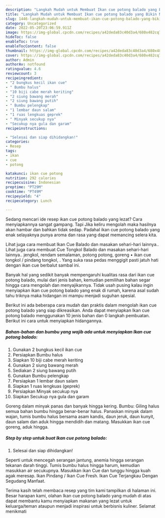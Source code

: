```yaml
---
description: "Langkah Mudah untuk Membuat Ikan cue potong balado yang Bikin Ngiler, Buat Buka Puasa Menggugah Selera"
title: "Langkah Mudah untuk Membuat Ikan cue potong balado yang Bikin Ngiler, Buat Buka Puasa Menggugah Selera"
slug: 1446-langkah-mudah-untuk-membuat-ikan-cue-potong-balado-yang-bikin-ngiler-buat-buka-puasa-menggugah-selera
category: Uncategorized
date: 2022-05-20T23:06:59.911Z
image: https://img-global.cpcdn.com/recipes/a42deda83c40d3a4/680x482cq70/ikan-cue-potong-balado-foto-resep-utama.jpg
hideToc: false
enableToc: true
enableTocContent: false
thumbnail: https://img-global.cpcdn.com/recipes/a42deda83c40d3a4/680x482cq70/ikan-cue-potong-balado-foto-resep-utama.jpg
cover: https://img-global.cpcdn.com/recipes/a42deda83c40d3a4/680x482cq70/ikan-cue-potong-balado-foto-resep-utama.jpg
author: Admin
authorAv: notfound
ratingvalue: 4.6
reviewcount: 3
recipeingredient:
- "2 bungkus kecil ikan cue"
- " Bumbu halus"
- "10 biji cabe merah keriting"
- "2 siung bawang merah"
- "2 siung bawang putih"
- " Bumbu pelengkap"
- "1 lembar daun salam"
- "1 ruas lengkuas geprek"
- " Minyak secukup nya"
- "Secukup nya gula dan garam"
recipeinstructions:

- "Selesai dan siap dihidangkan!"
categories:
- Resep
tags:
- ikan
- cue
- potong

katakunci: ikan cue potong 
nutrition: 292 calories
recipecuisine: Indonesian
preptime: "PT29M"
cooktime: "PT49M"
recipeyield: "4"
recipecategory: Lunch

---
```



Sedang mencari ide resep ikan cue potong balado yang lezat? Cara menyiapkannya sangat gampang. Tapi Jika keliru mengolah maka hasilnya akan hambar dan bahkan tidak sedap. Padahal ikan cue potong balado yang enak selayaknya punya aroma dan rasa yang dapat memancing selera kita.


Lihat juga cara membuat Ikan Cue Balado dan masakan sehari-hari lainnya.. Lihat juga cara membuat Cue Tongkol Balado dan masakan sehari-hari lainnya.. jengkol, rendam semalaman, potong potong, goreng • ikan cue tongkol / pindang tongkol, . Yang suka rasa pedas menggigit pasti jatuh hati dengan ikan cue berbalut sambal ini.

Banyak hal yang sedikit banyak mempengaruhi kualitas rasa dari ikan cue potong balado, mulai dari jenis bahan, kemudian pemilihan bahan segar hingga cara mengolah dan menyajikannya. Tidak usah pusing kalau ingin menyiapkan ikan cue potong balado yang enak di rumah, karena asal sudah tahu triknya maka hidangan ini mampu menjadi suguhan spesial.


Berikut ini ada beberapa cara mudah dan praktis dalam mengolah ikan cue potong balado yang siap dikreasikan. Anda dapat menyiapkan Ikan cue potong balado menggunakan 10 jenis bahan dan 0 langkah pembuatan. Berikut ini cara untuk menyiapkan hidangannya.

<!--inarticleads1-->

##### Bahan-bahan dan bumbu yang wajib ada untuk menyiapkan Ikan cue potong balado:

1. Gunakan 2 bungkus kecil ikan cue
1. Persiapkan  Bumbu halus
1. Siapkan 10 biji cabe merah keriting
1. Gunakan 2 siung bawang merah
1. Sediakan 2 siung bawang putih
1. Gunakan  Bumbu pelengkap
1. Persiapkan 1 lembar daun salam
1. Siapkan 1 ruas lengkuas (geprek)
1. Persiapkan  Minyak secukup nya
1. Siapkan Secukup nya gula dan garam


Goreng dalam minyak panas dan banyak hingga kering. Bumbu: Giling halus semua bahan bumbu hingga benar-benar halus. Panaskan minyak dalam wajan, tumis bumbu halus bersama asam kandis, daun jeruk, daun kunyit, daun salam dan aduk hingga mendidih dan matang. Masukkan ikan cue goreng, aduk hingga. 

<!--inarticleads2-->

##### Step by step untuk buat Ikan cue potong balado:


1. Selesai dan siap dihidangkan!

Seperti untuk mencegah serangan jantung, anemia hingga serangan tekanan darah tinggi. Tumis bumbu halus hingga harum, kemudian masukkan air secukupnya. Masukkan ikan Cue dan tunggu hingga kuah agak meresap. Ikan Pindang / Ikan Cue Fresh. Ikan Cue Terjangkau Dengan Segudang Manfaat. 

Terima kasih telah membaca resep yang tim kami tampilkan di halaman ini. Besar harapan kami, olahan Ikan cue potong balado yang mudah di atas dapat membantu kamu menyiapkan makanan yang lezat untuk keluarga/teman ataupun menjadi inspirasi untuk berbisnis kuliner. Selamat menikmati
